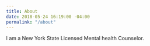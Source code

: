 ```yaml
---
title: About
date: 2018-05-24 16:19:00 -04:00
permalink: "/about"
---
```


I am a New York State Licensed Mental health Counselor. 